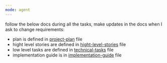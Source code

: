 ```yaml
---
mode: agent
---
```

follow the below docs during all the tasks, make updates in the docs when I ask to change requirements:
- plan is defined in [project-plan](../../project-plan.md) file
- hight level stories are defined in [hight-level-stories](../../hight-level-stories.md) file
- low level tasks are defined in [technical-tasks](../../technical-tasks.md) file
- implementation guide is in [implementation-guide](../../implementation-guide.md) file
